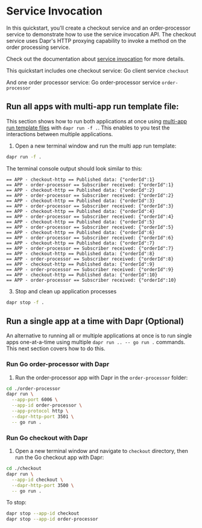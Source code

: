 # Service Invocation

In this quickstart, you'll create a checkout service and an order-processor service to demonstrate how to use the service invocation API. The checkout service uses Dapr's HTTP proxying capability to invoke a method on the order processing service.

Check out the documentation about [service invocation](https://docs.dapr.io/developing-applications/building-blocks/service-invocation/) for more details.

This quickstart includes one checkout service: Go client service `checkout`

And one order processor service: Go order-processor service `order-processor`

## Run all apps with multi-app run template file:

This section shows how to run both applications at once using [multi-app run template files](https://docs.dapr.io/developing-applications/local-development/multi-app-dapr-run/multi-app-overview/) with `dapr run -f .`.  This enables to you test the interactions between multiple applications.  

1. Open a new terminal window and run the multi app run template:

<!-- STEP
name: Run multi app run template
expected_stdout_lines:
  - 'Started Dapr with app id "order-processor"'
  - 'Started Dapr with app id "checkout"'
  - '== APP - order-processor == Order received: {"orderId":10}'
expected_stderr_lines:
output_match_mode: substring
match_order: none
background: true
sleep: 15
timeout_seconds: 15
-->

```bash
dapr run -f .
```

The terminal console output should look similar to this:

```text
== APP - checkout-http == Published data: {"orderId":1}
== APP - order-processor == Subscriber received: {"orderId":1}
== APP - checkout-http == Published data: {"orderId":2}
== APP - order-processor == Subscriber received: {"orderId":2}
== APP - checkout-http == Published data: {"orderId":3}
== APP - order-processor == Subscriber received: {"orderId":3}
== APP - checkout-http == Published data: {"orderId":4}
== APP - order-processor == Subscriber received: {"orderId":4}
== APP - checkout-http == Published data: {"orderId":5}
== APP - order-processor == Subscriber received: {"orderId":5}
== APP - checkout-http == Published data: {"orderId":6}
== APP - order-processor == Subscriber received: {"orderId":6}
== APP - checkout-http == Published data: {"orderId":7}
== APP - order-processor == Subscriber received: {"orderId":7}
== APP - checkout-http == Published data: {"orderId":8}
== APP - order-processor == Subscriber received: {"orderId":8}
== APP - checkout-http == Published data: {"orderId":9}
== APP - order-processor == Subscriber received: {"orderId":9}
== APP - checkout-http == Published data: {"orderId":10}
== APP - order-processor == Subscriber received: {"orderId":10}
```

3. Stop and clean up application processes

```bash
dapr stop -f .
```
<!-- END_STEP -->

## Run a single app at a time with Dapr (Optional)

An alternative to running all or multiple applications at once is to run single apps one-at-a-time using multiple `dapr run .. -- go run .` commands.  This next section covers how to do this. 

### Run Go order-processor with Dapr

1. Run the order-processor app with Dapr in the `order-processor` folder:

<!-- STEP
name: Run order-processor service
expected_stdout_lines:
  - '== APP == Order received: {"orderId":10}'
  - "Exited App successfully"
expected_stderr_lines:
output_match_mode: substring
background: true
sleep: 15
timeout_seconds: 30
-->

```bash
cd ./order-processor
dapr run \
  --app-port 6006 \
  --app-id order-processor \
  --app-protocol http \
  --dapr-http-port 3501 \
  -- go run .
```

<!-- END_STEP -->

### Run Go checkout with Dapr

1. Open a new terminal window and navigate to `checkout` directory, then run the Go checkout app with Dapr:

<!-- STEP
name: Run checkout service
expected_stdout_lines:
  - '== APP == Order passed: {"orderId":10}'
  - '== APP == Order passed: {"orderId":11}'
  - "Exited App successfully"
expected_stderr_lines:
output_match_mode: substring
background: true
sleep: 15
timeout_seconds: 15
-->

```bash
cd ./checkout
dapr run \
  --app-id checkout \
  --dapr-http-port 3500 \
  -- go run .
```

<!-- END_STEP -->

To stop:

```bash
dapr stop --app-id checkout
dapr stop --app-id order-processor
```
